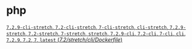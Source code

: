 # php

[`7.2.9-cli-stretch`, `7.2-cli-stretch`, `7-cli-stretch`, `cli-stretch`, `7.2.9-stretch`, `7.2-stretch`, `7-stretch`, `stretch`, `7.2.9-cli`, `7.2-cli`, `7-cli`, `cli`, `7.2.9`, `7.2`, `7`, `latest` (*7.2/stretch/cli/Dockerfile*)](https://github.com/docker-library/php/blob/88189f016803224152e3b1d96b11a573b3762559/7.2/stretch/cli/Dockerfile)

